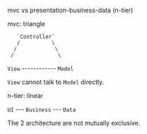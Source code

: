 mvc vs presentation-business-data (n-tier)

mvc: triangle

       `Controller`
       /          \
      /            \
     /              \
`View` ------------ `Model`

`View` cannot talk to `Model` directly.

n-tier: linear

`UI` --- `Business` --- `Data`

The 2 architecture are not mutually exclusive.
